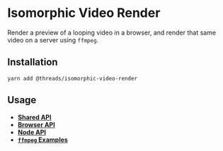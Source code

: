 # Isomorphic Video Render

Render a preview of a looping video in a browser, and render that same video on a server using `ffmpeg`.


## Installation

```
yarn add @threads/isomorphic-video-render
```


## Usage

- [__Shared API__](./docs/shared.md)
- [__Browser API__](./docs/browser.md)
- [__Node API__](./docs/node.md)
- [__`ffmpeg` Examples__](./docs/ffmpeg-examples.md)
